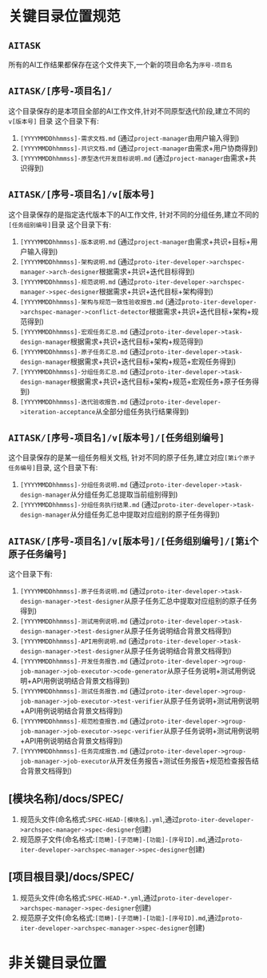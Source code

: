 
# 关键目录位置规范
## `AITASK`
所有的AI工作结果都保存在这个文件夹下,一个新的项目命名为`序号-项目名`
## `AITASK/[序号-项目名]/`
这个目录保存的是本项目全部的AI工作文件,针对不同原型迭代阶段,建立不同的 `v[版本号]` 目录
这个目录下有: 
1. `[YYYYMMDDhhmmss]-需求文档.md`
    (通过`project-manager`由用户输入得到)
2. `[YYYYMMDDhhmmss]-共识文档.md`
    (通过`project-manager`由需求+用户协商得到)
3. `[YYYYMMDDhhmmss]-原型迭代开发目标说明.md`
    (通过`project-manager`由需求+共识得到)

## `AITASK/[序号-项目名]/v[版本号]`
这个目录保存的是指定迭代版本下的AI工作文件,
针对不同的分组任务,建立不同的`[任务组别编号]`目录
这个目录下有:
1. `[YYYYMMDDhhmmss]-版本说明.md`
    (通过`project-manager`由需求+共识+目标+用户输入得到)
1. `[YYYYMMDDhhmmss]-架构说明.md`
    (通过`proto-iter-developer->archspec-manager->arch-designer`根据需求+共识+迭代目标得到)
2. `[YYYYMMDDhhmmss]-规范说明.md`
    (通过`proto-iter-developer->archspec-manager->spec-designer`根据需求+共识+迭代目标+架构得到)
3. `[YYYYMMDDhhmmss]-架构与规范一致性验收报告.md`
    (通过`proto-iter-developer->archspec-manager->conflict-detector`根据需求+共识+迭代目标+架构+规范得到)
3. `[YYYYMMDDhhmmss]-宏观任务汇总.md`
    (通过`proto-iter-developer->task-design-manager`根据需求+共识+迭代目标+架构+规范得到)
4. `[YYYYMMDDhhmmss]-原子任务汇总.md`
    (通过`proto-iter-developer->task-design-manager`根据需求+共识+迭代目标+架构+规范+宏观任务得到)
5. `[YYYYMMDDhhmmss]-分组任务汇总.md`
    (通过`proto-iter-developer->task-design-manager`根据需求+共识+迭代目标+架构+规范+宏观任务+原子任务得到)
6. `[YYYYMMDDhhmmss]-迭代验收报告.md`
    (通过`proto-iter-developer->iteration-acceptance`从全部分组任务执行结果得到)

## `AITASK/[序号-项目名]/v[版本号]/[任务组别编号]`
这个目录保存的是某一组任务相关文档,
针对不同的原子任务,建立对应`[第i个原子任务编号]`目录,
这个目录下有:
1. `[YYYYMMDDhhmmss]-分组任务说明.md`
    (通过`proto-iter-developer->task-design-manager`从分组任务汇总提取当前组别得到)
2. `[YYYYMMDDhhmmss]-分组任务执行结果.md`
    (通过`proto-iter-developer->task-design-manager`从分组任务汇总中提取对应组别的原子任务得到)
## `AITASK/[序号-项目名]/v[版本号]/[任务组别编号]/[第i个原子任务编号]`
这个目录下有:
1. `[YYYYMMDDhhmmss]-原子任务说明.md`
    (通过`proto-iter-developer->task-design-manager->test-designer`从原子任务汇总中提取对应组别的原子任务得到)
2. `[YYYYMMDDhhmmss]-测试用例说明.md`
    (通过`proto-iter-developer->task-design-manager->test-designer`从原子任务说明结合背景文档得到)
3. `[YYYYMMDDhhmmss]-API用例说明.md`
    (通过`proto-iter-developer->task-design-manager->test-designer`从原子任务说明结合背景文档得到)
4. `[YYYYMMDDhhmmss]-开发任务报告.md`
    (通过`proto-iter-developer->group-job-manager->job-executor->code-generator`从原子任务说明+测试用例说明+API用例说明结合背景文档得到)
5. `[YYYYMMDDhhmmss]-测试任务报告.md`
    (通过`proto-iter-developer->group-job-manager->job-executor->test-verifier`从原子任务说明+测试用例说明+API用例说明结合背景文档得到)
6. `[YYYYMMDDhhmmss]-规范检查报告.md`
    (通过`proto-iter-developer->group-job-manager->job-executor->sepc-verifier`从原子任务说明+测试用例说明+API用例说明结合背景文档得到)
7. `[YYYYMMDDhhmmss]-任务完成报告.md`
    (通过`proto-iter-developer->group-job-manager->job-executor`从开发任务报告+测试任务报告+规范检查报告结合背景文档得到)


## [模块名称]/docs/SPEC/
1. 规范头文件(命名格式:`SPEC-HEAD-[模块名].yml`,通过`proto-iter-developer->archspec-manager->spec-designer`创建)
2. 规范原子文件(命名格式:`[范畴]-[子范畴]-[功能]-[序号ID].md`,通过`proto-iter-developer->archspec-manager->spec-designer`创建)

## [项目根目录]/docs/SPEC/
1. 规范头文件(命名格式:`SPEC-HEAD-*.yml`,通过`proto-iter-developer->archspec-manager->spec-designer`创建)
2. 规范原子文件(命名格式:`[范畴]-[子范畴]-[功能]-[序号ID].md`,通过`proto-iter-developer->archspec-manager->spec-designer`创建)

# 非关键目录位置
